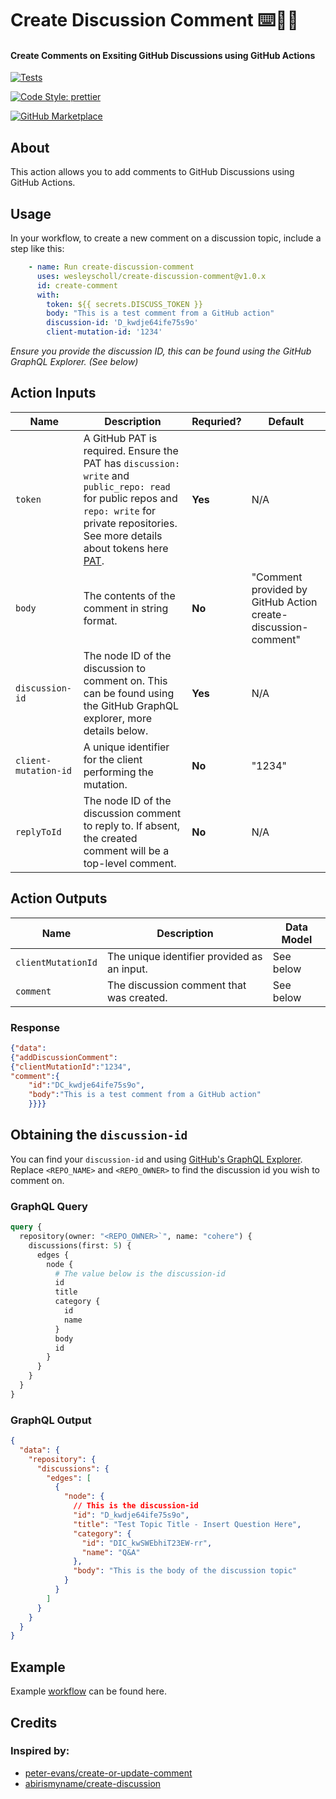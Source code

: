 # Create Discussion Comment ⌨️💬✅

#### Create Comments on Exsiting GitHub Discussions using GitHub Actions

 [![Tests](https://img.shields.io/badge/Tests-Pass-gree.svg?logo=github&colorA=24292e)](https://github.com/wesleyscholl/create-discussion-comment) 
 
 [![Code Style: prettier](https://img.shields.io/badge/Code_Style-Prettier-ff69b4.svg?logo=prettier&colorA=24292e&logoColor=white)](https://github.com/prettier/prettier) 
 
 [![GitHub Marketplace](https://img.shields.io/badge/Marketplace-Create%20Discussion%20Comment-blue.svg?colorA=24292e&colorB=0366d6&style=flat&longCache=true&logo=github)](https://github.com/marketplace/actions/)




## About

This action allows you to add comments to GitHub Discussions using GitHub Actions.

## Usage

In your workflow, to create a new comment on a discussion topic, include a step like this:


```yaml
    - name: Run create-discussion-comment
      uses: wesleyscholl/create-discussion-comment@v1.0.x
      id: create-comment
      with:
        token: ${{ secrets.DISCUSS_TOKEN }}
        body: "This is a test comment from a GitHub action"          
        discussion-id: 'D_kwdje64ife75s9o'
        client-mutation-id: '1234'
```
*Ensure you provide the discussion ID, this can be found using the GitHub GraphQL Explorer. (See below)*


## Action Inputs

| Name | Description | Requried? | Default |
| --- | --- | --- | --- |
| `token` | A GitHub PAT is required. Ensure the PAT has `discussion: write` and `public_repo: read` for public repos and `repo: write` for private repositories. See more details about tokens here [PAT](https://docs.github.com/en/authentication/keeping-your-account-and-data-secure/creating-a-personal-access-token). | **Yes** | N/A | 
| `body` | The contents of the comment in string format. | **No** | "Comment provided by GitHub Action create-discussion-comment" |
| `discussion-id` | The node ID of the discussion to comment on. This can be found using the GitHub GraphQL explorer, more details below. | **Yes** | N/A |
| `client-mutation-id` | A unique identifier for the client performing the mutation. | **No** | "1234" |
|`replyToId` | The node ID of the discussion comment to reply to. If absent, the created comment will be a top-level comment. | **No** | N/A |


## Action Outputs

| Name | Description | Data Model |
| --- | --- | --- |
| `clientMutationId` | The unique identifier provided as an input. | See below |
| `comment` | The discussion comment that was created. | See below |

### Response

```json
{"data":
{"addDiscussionComment":
{"clientMutationId":"1234",
"comment":{
    "id":"DC_kwdje64ife75s9o",
    "body":"This is a test comment from a GitHub action"
    }}}}
```

## Obtaining the `discussion-id`

You can find your `discussion-id` and using [GitHub's GraphQL Explorer](https://docs.github.com/en/graphql/overview/explorer). Replace `<REPO_NAME>` and `<REPO_OWNER>` to find the discussion id you wish to comment on.
### GraphQL Query
```graphql
query {
  repository(owner: "<REPO_OWNER>`", name: "cohere") {
    discussions(first: 5) {
      edges {
        node {
          # The value below is the discussion-id
          id
          title
          category {
            id
            name
          }
          body
          id
        }
      }
    }
  }
}
```

### GraphQL Output

```json
{
  "data": {
    "repository": {
      "discussions": {
        "edges": [
          {
            "node": {
              // This is the discussion-id  
              "id": "D_kwdje64ife75s9o",
              "title": "Test Topic Title - Insert Question Here",
              "category": {
                "id": "DIC_kwSWEbhiT23EW-rr",
                "name": "Q&A"
              },
              "body": "This is the body of the discussion topic"
            }
          }
        ]
      }
    }
  }
}
```

## Example

Example [workflow](https://github.com/wesleyscholl/create-discussion-comment/blob/main/.github/workflows/create-comment.yml) can be found here.

## Credits

### Inspired by:
- [peter-evans/create-or-update-comment](https://github.com/peter-evans/create-or-update-comment)
- [abirismyname/create-discussion](https://github.com/abirismyname/create-discussion)
